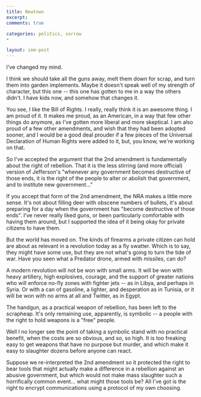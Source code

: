 ```yaml
---
title: Newtown 
excerpt: 
comments: true

categories: politics, sorrow
- 

layout: iem-post
---
```


I've changed my mind.

I think we should take all the guns away, melt them down for scrap, and turn them into garden implements.  Maybe it doesn't speak well of my strength of character, but this one -- this one has gotten to me in a way the others didn't.  I have kids now, and somehow that changes it.

You see, I like the Bill of Rights.  I really, really think it is an awesome thing.  I am proud of it.  It makes me proud, as an American, in a way that few other things do anymore, as I've gotten more liberal and more skeptical.  I am also proud of a few other amendments, and wish that they had been adopted sooner, and I would be a good deal prouder if a few pieces of the Universal Declaration of Human Rights were added to it, but, you know, we're working on that.

So I've accepted the argument that the 2nd amendment is fundamentally about the
right of rebellion.  That it is the less stirring (and more official) version
of Jefferson's "whenever any government becomes destructive of those ends, it
is the right of the people to alter or abolish that government, and to
institute new government..."

If you accept that form of the 2nd amendment, the NRA makes a little more sense. It's not about filling deer with obscene numbers of bullets, it's about preparing for a day when the government has "become destructive of those ends".  I've never really liked guns, or been particularly comfortable with having them around, but I supported the idea of it being okay for private citizens to have them.

But the world has moved on.  The kinds of firearms a private citizen can hold are about as relevant in a revolution today as a fly swatter.  Which is to say, they might have some use, but they are not what's going to turn the tide of war.  Have you seen what a Predator drone, armed with missiles, can do?  

A modern revolution will not be won with small arms.  It will be won with heavy artillery, high explosives, courage, and the support of greater nations who will enforce no-fly zones with fighter jets -- as in Libya, and perhaps in Syria.  Or with a can of gasoline, a lighter, and desperation as in Tunisia, or it will be won with no arms at all and Twitter, as in Egypt.

The handgun, as a practical weapon of rebellion, has been left to the scrapheap.  It's only remaining use, apparently, is symbolic -- a people with the right to hold weapons is a "free" people.

Well I no longer see the point of taking a symbolic stand with no practical benefit, when the costs are so obvious, and so, so high.  It is too freaking easy to get weapons that have no purpose but murder, and which make it easy to slaughter dozens before anyone can react.  

Suppose we re-interpreted the 2nd amendment so it protected the right to bear tools that might actually make a difference in a rebellion against an abusive government, but which would not make mass slaughter such a horrifically common event... what might those tools be?  All I've got is the right to encrypt communications using a protocol of my own choosing.


